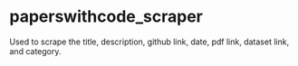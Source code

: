 # paperswithcode_scraper
Used to scrape the title, description, github link, date, pdf link, dataset link, and category.
